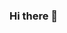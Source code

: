 ### Hi there 👋

<!--
**shadman0001/shadman0001** is a ✨ _special_ ✨ repository because its `README.md` (this file) appears on your GitHub profile.
![JavaScript](https://img.shields.io/badge/JavaScript-F7DF1E?style=flat-square&logo=javascript&logoColor=black)
Here are some ideas to get you started: 

- 🔭 I’m currently working on ...
- 🌱 I’m currently learning ...
- 👯 I’m looking to collaborate on ...
- 🤔 I’m looking for help with ...
- 💬 Ask me about ...
- 📫 How to reach me: ...
- 😄 Pronouns: ...
- ⚡ Fun fact: ...
-->
